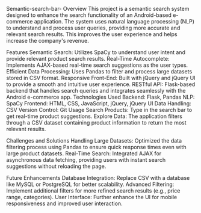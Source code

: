 Semantic-search-bar-
Overview
This project is a semantic search system designed to enhance the search functionality of an Android-based e-commerce application. The system uses natural language processing (NLP) to understand and process user queries, providing more accurate and relevant search results. This improves the user experience and helps increase the company's revenue.

Features
Semantic Search: Utilizes SpaCy to understand user intent and provide relevant product search results.
Real-Time Autocomplete: Implements AJAX-based real-time search suggestions as the user types.
Efficient Data Processing: Uses Pandas to filter and process large datasets stored in CSV format.
Responsive Front-End: Built with jQuery and jQuery UI to provide a smooth and intuitive user experience.
RESTful API: Flask-based backend that handles search queries and integrates seamlessly with the Android e-commerce app.
Technologies Used
Backend: Flask, Pandas
NLP: SpaCy
Frontend: HTML, CSS, JavaScript, jQuery, jQuery UI
Data Handling: CSV
Version Control: Git
Usage Search Products: Type in the search bar to get real-time product suggestions. Explore Data: The application filters through a CSV dataset containing product information to return the most relevant results.

Challenges and Solutions Handling Large Datasets: Optimized the data filtering process using Pandas to ensure quick response times even with large product datasets. Real-Time Search: Integrated AJAX for asynchronous data fetching, providing users with instant search suggestions without reloading the page.

Future Enhancements Database Integration: Replace CSV with a database like MySQL or PostgreSQL for better scalability. Advanced Filtering: Implement additional filters for more refined search results (e.g., price range, categories). User Interface: Further enhance the UI for mobile responsiveness and improved user interaction.
